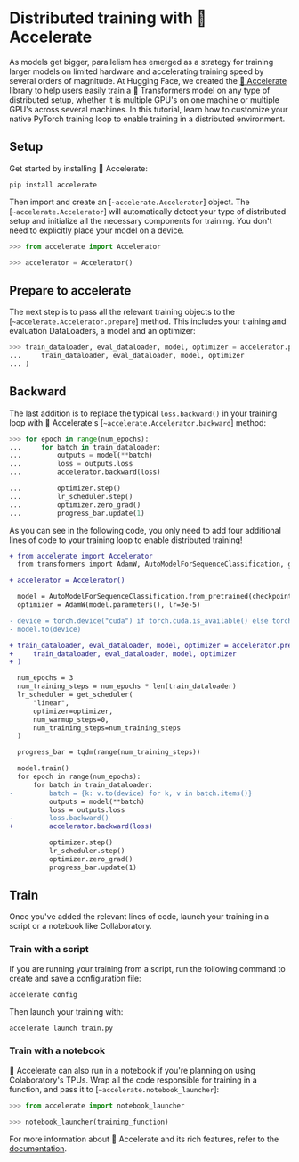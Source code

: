 <!--Copyright 2022 The HuggingFace Team. All rights reserved.

Licensed under the Apache License, Version 2.0 (the "License"); you may not use this file except in compliance with
the License. You may obtain a copy of the License at

http://www.apache.org/licenses/LICENSE-2.0

Unless required by applicable law or agreed to in writing, software distributed under the License is distributed on
an "AS IS" BASIS, WITHOUT WARRANTIES OR CONDITIONS OF ANY KIND, either express or implied. See the License for the
specific language governing permissions and limitations under the License.

⚠️ Note that this file is in Markdown but contain specific syntax for our doc-builder (similar to MDX) that may not be
rendered properly in your Markdown viewer.

-->

# Distributed training with 🤗 Accelerate

As models get bigger, parallelism has emerged as a strategy for training larger models on limited hardware and accelerating training speed by several orders of magnitude. At Hugging Face, we created the [🤗 Accelerate](https://huggingface.co/docs/accelerate) library to help users easily train a 🤗 Transformers model on any type of distributed setup, whether it is multiple GPU's on one machine or multiple GPU's across several machines. In this tutorial, learn how to customize your native PyTorch training loop to enable training in a distributed environment.

## Setup

Get started by installing 🤗 Accelerate:

```bash
pip install accelerate
```

Then import and create an [`~accelerate.Accelerator`] object. The [`~accelerate.Accelerator`] will automatically detect your type of distributed setup and initialize all the necessary components for training. You don't need to explicitly place your model on a device.

```py
>>> from accelerate import Accelerator

>>> accelerator = Accelerator()
```

## Prepare to accelerate

The next step is to pass all the relevant training objects to the [`~accelerate.Accelerator.prepare`] method. This includes your training and evaluation DataLoaders, a model and an optimizer:

```py
>>> train_dataloader, eval_dataloader, model, optimizer = accelerator.prepare(
...     train_dataloader, eval_dataloader, model, optimizer
... )
```

## Backward

The last addition is to replace the typical `loss.backward()` in your training loop with 🤗 Accelerate's [`~accelerate.Accelerator.backward`] method:

```py
>>> for epoch in range(num_epochs):
...     for batch in train_dataloader:
...         outputs = model(**batch)
...         loss = outputs.loss
...         accelerator.backward(loss)

...         optimizer.step()
...         lr_scheduler.step()
...         optimizer.zero_grad()
...         progress_bar.update(1)
```

As you can see in the following code, you only need to add four additional lines of code to your training loop to enable distributed training!

```diff
+ from accelerate import Accelerator
  from transformers import AdamW, AutoModelForSequenceClassification, get_scheduler

+ accelerator = Accelerator()

  model = AutoModelForSequenceClassification.from_pretrained(checkpoint, num_labels=2)
  optimizer = AdamW(model.parameters(), lr=3e-5)

- device = torch.device("cuda") if torch.cuda.is_available() else torch.device("cpu")
- model.to(device)

+ train_dataloader, eval_dataloader, model, optimizer = accelerator.prepare(
+     train_dataloader, eval_dataloader, model, optimizer
+ )

  num_epochs = 3
  num_training_steps = num_epochs * len(train_dataloader)
  lr_scheduler = get_scheduler(
      "linear",
      optimizer=optimizer,
      num_warmup_steps=0,
      num_training_steps=num_training_steps
  )

  progress_bar = tqdm(range(num_training_steps))

  model.train()
  for epoch in range(num_epochs):
      for batch in train_dataloader:
-         batch = {k: v.to(device) for k, v in batch.items()}
          outputs = model(**batch)
          loss = outputs.loss
-         loss.backward()
+         accelerator.backward(loss)

          optimizer.step()
          lr_scheduler.step()
          optimizer.zero_grad()
          progress_bar.update(1)
```

## Train

Once you've added the relevant lines of code, launch your training in a script or a notebook like Collaboratory.

### Train with a script

If you are running your training from a script, run the following command to create and save a configuration file:

```bash
accelerate config
```

Then launch your training with:

```bash
accelerate launch train.py
```

### Train with a notebook

🤗 Accelerate can also run in a notebook if you're planning on using Colaboratory's TPUs. Wrap all the code responsible for training in a function, and pass it to [`~accelerate.notebook_launcher`]:

```py
>>> from accelerate import notebook_launcher

>>> notebook_launcher(training_function)
```

For more information about 🤗 Accelerate and its rich features, refer to the [documentation](https://huggingface.co/docs/accelerate).
